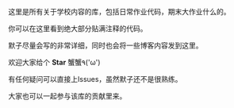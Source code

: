 这里是所有关于学校内容的库，包括日常作业代码，期末大作业什么的。

你可以在这里看到绝大部分贴满注释的代码。

默子尽量会写的非常详细，同时也会将一些博客内容发到这里。

欢迎大家给个 **Star** 蟹蟹٩('ω')

有任何疑问可以直接上Issues，虽然默子还不是很熟练。

大家也可以一起参与该库的贡献里来。

